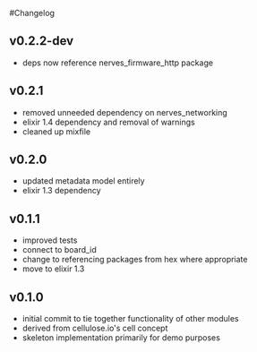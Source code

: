 #Changelog


## v0.2.2-dev

- deps now reference nerves_firmware_http package

## v0.2.1

- removed unneeded dependency on nerves_networking
- elixir 1.4 dependency and removal of warnings
- cleaned up mixfile

## v0.2.0

- updated metadata model entirely
- elixir 1.3 dependency

## v0.1.1

- improved tests
- connect to board_id
- change to referencing packages from hex where appropriate
- move to elixir 1.3

## v0.1.0

- initial commit to tie together functionality of other modules
- derived from cellulose.io's cell concept
- skeleton implementation primarily for demo purposes
